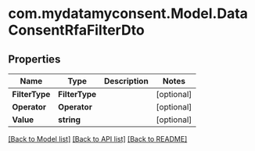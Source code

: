 # com.mydatamyconsent.Model.DataConsentRfaFilterDto

## Properties

Name | Type | Description | Notes
------------ | ------------- | ------------- | -------------
**FilterType** | **FilterType** |  | [optional] 
**Operator** | **Operator** |  | [optional] 
**Value** | **string** |  | [optional] 

[[Back to Model list]](../README.md#documentation-for-models) [[Back to API list]](../README.md#documentation-for-api-endpoints) [[Back to README]](../README.md)

